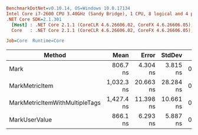 ``` ini

BenchmarkDotNet=v0.10.14, OS=Windows 10.0.17134
Intel Core i7-2600 CPU 3.40GHz (Sandy Bridge), 1 CPU, 8 logical and 4 physical cores
.NET Core SDK=2.1.301
  [Host] : .NET Core 2.1.1 (CoreCLR 4.6.26606.02, CoreFX 4.6.26606.05), 64bit RyuJIT
  Core   : .NET Core 2.1.1 (CoreCLR 4.6.26606.02, CoreFX 4.6.26606.05), 64bit RyuJIT

Job=Core  Runtime=Core  

```
|                         Method |       Mean |     Error |    StdDev |  Gen 0 | Allocated |
|------------------------------- |-----------:|----------:|----------:|-------:|----------:|
|                           Mark |   806.7 ns |  4.304 ns |  3.815 ns | 0.1526 |     640 B |
|                 MarkMetricItem | 1,032.3 ns | 20.663 ns | 28.284 ns | 0.1621 |     688 B |
| MarkMetricItemWithMultipleTags | 1,427.4 ns | 11.398 ns | 10.661 ns | 0.2480 |    1048 B |
|                  MarkUserValue |   866.1 ns |  6.293 ns |  5.887 ns | 0.1516 |     640 B |
